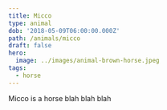 ```yaml
---
title: Micco
type: animal
dob: '2018-05-09T06:00:00.000Z'
path: /animals/micco
draft: false
hero:
  image: ../images/animal-brown-horse.jpeg
tags:
  - horse
---
```

Micco is a horse blah blah blah